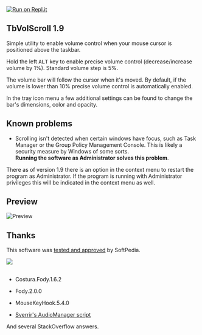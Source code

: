 [![Run on Repl.it](https://repl.it/badge/github/dvingerh/TbVolScroll)](https://repl.it/github/dvingerh/TbVolScroll) 
## TbVolScroll 1.9

Simple utility to enable volume control when your mouse cursor is positioned above the taskbar.

Hold the left <kbd>ALT</kbd> key to enable precise volume control (decrease/increase volume by 1%). Standard volume step is 5%.

The volume bar will follow the cursor when it's moved. By default, if the volume is lower than 10% precise volume control is automatically enabled.

In the tray icon menu a few additional settings can be found to change the bar's dimensions, color and opacity.

## Known problems

- Scrolling isn't detected when certain windows have focus, such as Task Manager or the Group Policy Management Console. This is likely a security measure by Windows of some sorts.  
**Running the software as Administrator solves this problem**.

There as of version 1.9 there is an option in the context menu to restart the program as Administrator. If the program is running with Administrator privileges this will be indicated in the context menu as well.

## Preview

![Preview](https://github.com/notcammy/TbVolScroll/blob/master/example.gif?raw=true)

## Thanks

This software was [tested and approved](https://www.softpedia.com/get/Multimedia/Audio/Other-AUDIO-Tools/TbVolScroll.shtml) by SoftPedia.

![](https://s1.softpedia-static.com/_img/sp100clean.png?1)  

##

- Costura.Fody.1.6.2

- Fody.2.0.0

- MouseKeyHook.5.4.0

- [Sverrir's AudioManager script](https://gist.github.com/sverrirs/d099b34b7f72bb4fb386)

And several StackOverflow answers.
